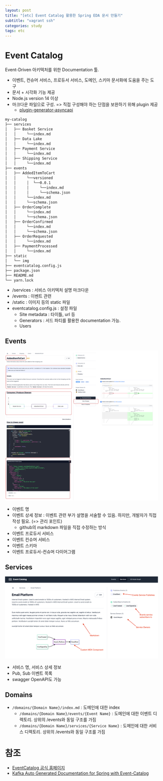 ```yaml
---
layout: post
title: "[etc] Event Catalog 활용한 Spring EDA 문서 만들기"
subtitle: "vagrant ssh"
categories: study
tags: etc
---
```


# Event Catalog
Event-Driven 아키텍처를 위한 Documentation 툴.
- 이벤트, 컨슈머 서비스, 프로듀서 서비스, 도메인, 스키마 문서화에 도움을 주는 도구
- 문서 + 시각화 기능 제공
- Node.js version 14 이상
- 마크다운 파일으로 구성. => 직접 구성해야 하는 단점을 보완하기 위해 plugin 제공 
  - [plugin-generator-asyncapi](https://www.eventcatalog.dev/docs/api/plugins/@eventcatalog/plugin-doc-generator-asyncapi)


```
my-catalog
├── services
│   ├── Basket Service
│   │     └──index.md
│   ├── Data Lake
│   │     └──index.md
│   ├── Payment Service
│   │     └──index.md
│   ├── Shipping Service
│   │     └──index.md
├── events
│   ├── AddedItemToCart
│   │     └──versioned
│   │     │  └──0.0.1
│   │     │     └──index.md
│   │     │     └──schema.json
│   │     └──index.md
│   │     └──schema.json
│   ├── OrderComplete
│   │     └──index.md
│   │     └──schema.json
│   ├── OrderConfirmed
│   │     └──index.md
│   │     └──schema.json
│   ├── OrderRequested
│   │     └──index.md
│   ├── PaymentProcessed
│   │     └──index.md
├── static
│   └── img
├── eventcatalog.config.js
├── package.json
├── README.md
└── yarn.lock
```

- /services : 서비스 아키텍처 설명 마크다운
- /events : 이벤트 관련
- /static : 이미지 등의 static 파일
- eventcatalog.config.js : 설정 파일
  - Site metadata : 타이틀, url 등
  - Generators : 서드 파티를 활용한 documentation 가능.
  - Users

## Events
![event-catalog-events](/assets/img/etc/event_catalog.png)

- 이벤트 명
- 이벤트 상세 정보 : 이벤트 관련 부가 설명을 서술할 수 있음. 하지만, 개발자가 직접 작성 필요. (=> 관리 포인트)
  - github의 markdown 파일을 직접 수정하는 방식
- 이벤트 프로듀서 서비스
- 이벤트 컨슈머 서비스
- 이벤트 스키마
- 이벤트 프로듀서-컨슈머 다이어그램

## Services
![event-catalog-services](/assets/img/etc/event_catalog_services.png)

- 서비스 명, 서비스 상세 정보
- Pub, Sub 이벤트 목록
- swagger OpenAPI도 가능

## Domains
- `/domains/{Domain Name}/index.md` : 도메인에 대한 index
  - `/domains/{Domain Name}/events/{Event Name}` : 도메인에 대한 이벤트 디렉토리. 상위의 /events와 동일 구조를 가짐
  - `/domains/{Domain Name}/services/{Service Name}` : 도메인에 대한 서비스 디렉토리. 상위의 /events와 동일 구조를 가짐

# 참조
- [EventCatalog 공식 홈페이지](https://www.eventcatalog.dev/)
- [Kafka Auto Generated Documentation for Spring with Event-Catalog](https://medium.com/dogus-tech-digital-solutions/kafka-auto-generated-documentation-for-spring-with-event-catalog-c5862b9e1ea9)